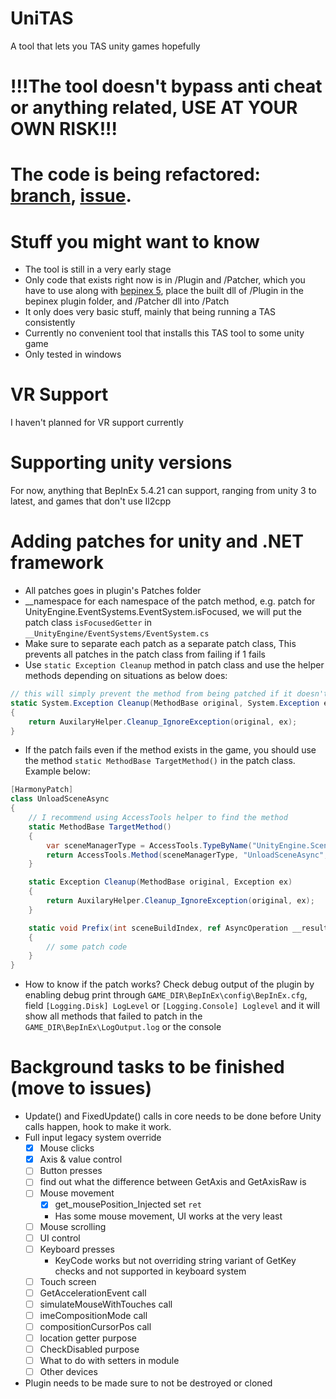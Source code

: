 # UniTAS
A tool that lets you TAS unity games hopefully

# !!!The tool doesn't bypass anti cheat or anything related, USE AT YOUR OWN RISK!!!

# The code is being refactored: [branch](https://github.com/Eddio0141/UniTAS/tree/Eddio0141/issue62), [issue](https://github.com/Eddio0141/UniTAS/issues/62).

# Stuff you might want to know
- The tool is still in a very early stage
- Only code that exists right now is in /Plugin and /Patcher, which you have to use along with [bepinex 5](https://docs.bepinex.dev/articles/user_guide/installation/index.html), place the built dll of /Plugin in the bepinex plugin folder, and /Patcher dll into /Patch
- It only does very basic stuff, mainly that being running a TAS consistently
- Currently no convenient tool that installs this TAS tool to some unity game
- Only tested in windows

# VR Support
I haven't planned for VR support currently

# Supporting unity versions
For now, anything that BepInEx 5.4.21 can support, ranging from unity 3 to latest, and games that don't use Il2cpp

# Adding patches for unity and .NET framework
- All patches goes in plugin's Patches folder
- __namespace for each namespace of the patch method, e.g. patch for UnityEngine.EventSystems.EventSystem.isFocused, we will put the patch class `isFocusedGetter` in `__UnityEngine/EventSystems/EventSystem.cs`
- Make sure to separate each patch as a separate patch class, This prevents all patches in the patch class from failing if 1 fails
- Use `static Exception Cleanup` method in patch class and use the helper methods depending on situations as below does:
```cs
// this will simply prevent the method from being patched if it doesn't exist
static System.Exception Cleanup(MethodBase original, System.Exception ex)
{
    return AuxilaryHelper.Cleanup_IgnoreException(original, ex);
}
```
- If the patch fails even if the method exists in the game, you should use the method `static MethodBase TargetMethod()` in the patch class. Example below:
```cs
[HarmonyPatch]
class UnloadSceneAsync
{
    // I recommend using AccessTools helper to find the method
    static MethodBase TargetMethod()
    {
        var sceneManagerType = AccessTools.TypeByName("UnityEngine.SceneManagement.SceneManager");
        return AccessTools.Method(sceneManagerType, "UnloadSceneAsync", new Type[] { typeof(int) });
    }

    static Exception Cleanup(MethodBase original, Exception ex)
    {
        return AuxilaryHelper.Cleanup_IgnoreException(original, ex);
    }

    static void Prefix(int sceneBuildIndex, ref AsyncOperation __result)
    {
        // some patch code
    }
}
```
- How to know if the patch works? Check debug output of the plugin by enabling debug print through `GAME_DIR\BepInEx\config\BepInEx.cfg`, field `[Logging.Disk] LogLevel` or `[Logging.Console] Loglevel` and it will show all methods that failed to patch in the `GAME_DIR\BepInEx\LogOutput.log` or the console

# Background tasks to be finished (move to issues)
- Update() and FixedUpdate() calls in core needs to be done before Unity calls happen, hook to make it work.
- Full input legacy system override
  - [x] Mouse clicks
  - [x] Axis & value control
  - [ ] Button presses
  - [ ] find out what the difference between GetAxis and GetAxisRaw is
  - [ ] Mouse movement
    - [x] get_mousePosition_Injected set `ret`
    - Has some mouse movement, UI works at the very least
  - [ ] Mouse scrolling
  - [ ] UI control
  - [ ] Keyboard presses
    - KeyCode works but not overriding string variant of GetKey checks and not supported in keyboard system
  - [ ] Touch screen
  - [ ] GetAccelerationEvent call
  - [ ] simulateMouseWithTouches call
  - [ ] imeCompositionMode call
  - [ ] compositionCursorPos call
  - [ ] location getter purpose
  - [ ] CheckDisabled purpose
  - [ ] What to do with setters in module
  - [ ] Other devices
- Plugin needs to be made sure to not be destroyed or cloned
